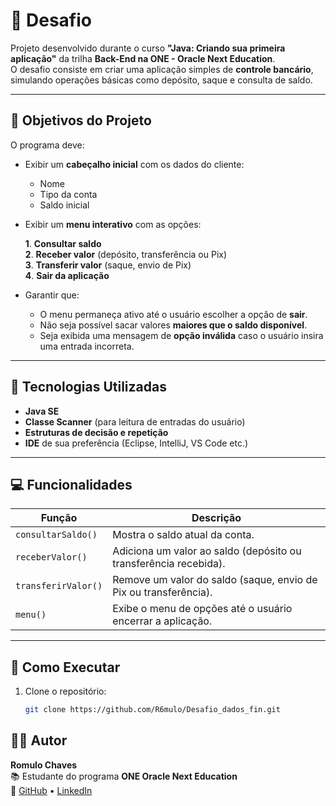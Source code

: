 # 🏦 Desafio

Projeto desenvolvido durante o curso **"Java: Criando sua primeira aplicação"** da trilha **Back-End na ONE - Oracle Next Education**.  
O desafio consiste em criar uma aplicação simples de **controle bancário**, simulando operações básicas como depósito, saque e consulta de saldo.

---

## 🔨 Objetivos do Projeto

O programa deve:

- Exibir um **cabeçalho inicial** com os dados do cliente:
  - Nome
  - Tipo da conta
  - Saldo inicial

- Exibir um **menu interativo** com as opções:

  **1**. **Consultar saldo**  
  **2**. **Receber valor** (depósito, transferência ou Pix)  
  **3**. **Transferir valor** (saque, envio de Pix)  
  **4**. **Sair da aplicação**  

- Garantir que:
  - O menu permaneça ativo até o usuário escolher a opção de **sair**.
  - Não seja possível sacar valores **maiores que o saldo disponível**.
  - Seja exibida uma mensagem de **opção inválida** caso o usuário insira uma entrada incorreta.

---

## 🧩 Tecnologias Utilizadas

- **Java SE**
- **Classe Scanner** (para leitura de entradas do usuário)
- **Estruturas de decisão e repetição**
- **IDE** de sua preferência (Eclipse, IntelliJ, VS Code etc.)

---

## 💻 Funcionalidades

| Função              | Descrição                                                                 |
|---------------------|---------------------------------------------------------------------------|
| `consultarSaldo()`  | Mostra o saldo atual da conta.                                            |
| `receberValor()`    | Adiciona um valor ao saldo (depósito ou transferência recebida).          |
| `transferirValor()` | Remove um valor do saldo (saque, envio de Pix ou transferência).          |
| `menu()`            | Exibe o menu de opções até o usuário encerrar a aplicação.                |

---

## 🚀 Como Executar

1. Clone o repositório:
   ```bash
   git clone https://github.com/R6mulo/Desafio_dados_fin.git

## 👨‍💻 Autor

**Romulo Chaves**  
📚 Estudante do programa **ONE Oracle Next Education**  
🔗 [GitHub](https://github.com/r6mulo) • [LinkedIn](https://linkedin.com/in/r6mulo)
